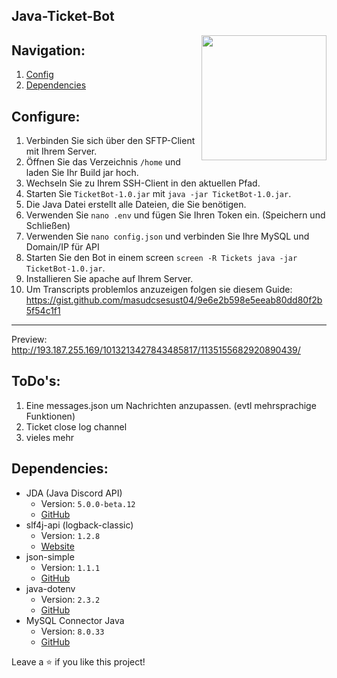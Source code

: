 [discord-invite]: https://discord.gg/V6KB4kQnKc
## Java-Ticket-Bot
<code><img align="right" src="https://cdn.discordapp.com/avatars/1024758270327533628/24e01d61e543269a5f5b754375bfade7.png?size=2048" height="200" width="200"></code>


## Navigation:
1. [Config](#configure)
2. [Dependencies](#dependencies)

## Configure:
1. Verbinden Sie sich über den SFTP-Client mit Ihrem Server.
2. Öffnen Sie das Verzeichnis `/home` und laden Sie Ihr Build jar hoch.
3. Wechseln Sie zu Ihrem SSH-Client in den aktuellen Pfad.
4. Starten Sie `TicketBot-1.0.jar` mit `java -jar TicketBot-1.0.jar`.
5. Die Java Datei erstellt alle Dateien, die Sie benötigen.
6. Verwenden Sie `nano .env` und fügen Sie Ihren Token ein. (Speichern und Schließen)
7. Verwenden Sie `nano config.json` und verbinden Sie Ihre MySQL und Domain/IP für API
8. Starten Sie den Bot in einem screen `screen -R Tickets java -jar TicketBot-1.0.jar`.
9. Installieren Sie apache auf Ihrem Server.
10. Um Transcripts problemlos anzuzeigen folgen sie diesem Guide: https://gist.github.com/masudcsesust04/9e6e2b598e5eeab80dd80f2b5f54c1f1

***
Preview: http://193.187.255.169/1013213427843485817/1135155682920890439/

## ToDo's:
1. Eine messages.json um Nachrichten anzupassen. (evtl mehrsprachige Funktionen)
2. Ticket close log channel
3. vieles mehr

## Dependencies:
  * JDA (Java Discord API)
    * Version: `5.0.0-beta.12`
    * [GitHub](https://github.com/discord-jda/JDA)
  * slf4j-api (logback-classic)
    * Version: `1.2.8` 
    * [Website](https://www.slf4j.org/)
  * json-simple
    * Version: `1.1.1`
    * [GitHub](https://github.com/fangyidong/json-simple)
  * java-dotenv
    * Version: `2.3.2`
    * [GitHub](https://github.com/fangyidong/json-simple) 
  * MySQL Connector Java
    * Version: `8.0.33`
    * [GitHub](https://github.com/mysql/mysql-connector-j)


Leave a ⭐️ if you like this project!
